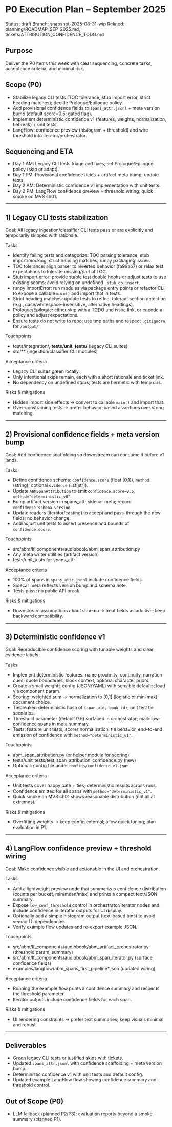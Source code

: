 # P0 Execution Plan – September 2025

Status: draft Branch: snapshot-2025-08-31-wip Related: planning/ROADMAP_SEP_2025.md, tickets/ATTRIBUTION_CONFIDENCE_TODO.md

## Purpose

Deliver the P0 items this week with clear sequencing, concrete tasks, acceptance criteria, and minimal risk.

## Scope (P0)

- Stabilize legacy CLI tests (TOC tolerance, stub import error, strict heading matches); decide Prologue/Epilogue policy.
- Add provisional confidence fields to `spans_attr.jsonl` + meta version bump (default score=0.5; gated flag).
- Implement deterministic confidence v1 (features, weights, normalization, tiebreak) + unit tests.
- LangFlow: confidence preview (histogram + threshold) and wire threshold into iterator/orchestrator.

## Sequencing and ETA

- Day 1 AM: Legacy CLI tests triage and fixes; set Prologue/Epilogue policy (skip or adapt).
- Day 1 PM: Provisional confidence fields + artifact meta bump; update tests.
- Day 2 AM: Deterministic confidence v1 implementation with unit tests.
- Day 2 PM: LangFlow confidence preview + threshold wiring; quick smoke on MVS ch01.

______________________________________________________________________

## 1) Legacy CLI tests stabilization

Goal: All legacy ingestion/classifier CLI tests pass or are explicitly and temporarily skipped with rationale.

Tasks

- Identify failing tests and categorize: TOC parsing tolerance, stub import/mocking, strict heading matches, runpy packaging issues.
- TOC tolerance: align parser to reverted behavior (fa99ab7) or relax test expectations to tolerate missing/partial TOC.
- Stub import error: provide stable test double hooks or adjust tests to use existing seams; avoid relying on undefined `_stub_db_insert`.
- runpy ImportError: run modules via package entry points or refactor CLI to expose a callable `main()` and import that in tests.
- Strict heading matches: update tests to reflect tolerant section detection (e.g., case/whitespace-insensitive, alternative headings).
- Prologue/Epilogue: either skip with a TODO and issue link, or encode a policy and adjust expectations.
- Ensure tests do not write to repo; use tmp paths and respect `.gitignore` for `/output/`.

Touchpoints

- tests/integration/**, tests/unit_tests/** (legacy CLI suites)
- src/\*\* (ingestion/classifier CLI modules)

Acceptance criteria

- Legacy CLI suites green locally.
- Only intentional skips remain, each with a short rationale and ticket link.
- No dependency on undefined stubs; tests are hermetic with temp dirs.

Risks & mitigations

- Hidden import side effects → convert to callable `main()` and import that.
- Over-constraining tests → prefer behavior-based assertions over string matching.

______________________________________________________________________

## 2) Provisional confidence fields + meta version bump

Goal: Add confidence scaffolding so downstream can consume it before v1 lands.

Tasks

- Define confidence schema: `confidence.score` (float \[0,1\]), `method` (string), optional `evidence` (list\[str\]).
- Update `ABMSpanAttribution` to emit `confidence.score=0.5`, `method="deterministic_v0"`.
- Bump artifact version in spans_attr sidecar meta; record `confidence_schema_version`.
- Update readers (iterator/casting) to accept and pass-through the new fields; no behavior change.
- Add/adjust unit tests to assert presence and bounds of `confidence.score`.

Touchpoints

- src/abm/lf_components/audiobook/abm_span_attribution.py
- Any meta writer utilities (artifact version)
- tests/unit_tests for spans_attr

Acceptance criteria

- 100% of spans in `spans_attr.jsonl` include confidence fields.
- Sidecar meta reflects version bump and schema note.
- Tests pass; no public API break.

Risks & mitigations

- Downstream assumptions about schema → treat fields as additive; keep backward compatibility.

______________________________________________________________________

## 3) Deterministic confidence v1

Goal: Reproducible confidence scoring with tunable weights and clear evidence labels.

Tasks

- Implement deterministic features: name proximity, continuity, narration cues, quote boundaries, block context, optional character priors.
- Create a small weights config (JSON/YAML) with sensible defaults; load via component param.
- Scoring: weighted sum → normalization to \[0,1\] (logistic or min-max); document choice.
- Tiebreaker: deterministic hash of `(span_uid, book_id)`; unit test tie scenarios.
- Threshold parameter (default 0.6) surfaced in orchestrator; mark low-confidence spans in meta summary.
- Tests: feature unit tests, scorer normalization, tie behavior, end-to-end emission of confidence with `method="deterministic_v1"`.

Touchpoints

- abm_span_attribution.py (or helper module for scoring)
- tests/unit_tests/test_span_attribution_confidence.py (new)
- Optional: config file under `configs/confidence_v1.json`

Acceptance criteria

- Unit tests cover happy path + ties; deterministic results across runs.
- Confidence emitted for all spans with `method="deterministic_v1"`.
- Quick smoke on MVS ch01 shows reasonable distribution (not all at extremes).

Risks & mitigations

- Overfitting weights → keep config external; allow quick tuning; plan evaluation in P1.

______________________________________________________________________

## 4) LangFlow confidence preview + threshold wiring

Goal: Make confidence visible and actionable in the UI and orchestration.

Tasks

- Add a lightweight preview node that summarizes confidence distribution (counts per bucket, min/mean/max) and prints a compact text/JSON summary.
- Expose `low_conf_threshold` control in orchestrator/iterator nodes and include confidence in iterator outputs for UI display.
- Optionally add a simple histogram output (text-based bins) to avoid vendor UI dependencies.
- Verify example flow updates and re-export example JSON.

Touchpoints

- src/abm/lf_components/audiobook/abm_artifact_orchestrator.py (threshold param, summary)
- src/abm/lf_components/audiobook/abm_span_iterator.py (surface confidence fields)
- examples/langflow/abm_spans_first_pipeline\*.json (updated wiring)

Acceptance criteria

- Running the example flow prints a confidence summary and respects the threshold parameter.
- Iterator outputs include confidence fields for each span.

Risks & mitigations

- UI rendering constraints → prefer text summaries; keep visuals minimal and robust.

______________________________________________________________________

## Deliverables

- Green legacy CLI tests or justified skips with tickets.
- Updated `spans_attr.jsonl` with confidence scaffolding + meta version bump.
- Deterministic confidence v1 with unit tests and default config.
- Updated example LangFlow flow showing confidence summary and threshold control.

## Out of Scope (P0)

- LLM fallback (planned P2/P3); evaluation reports beyond a smoke summary (planned P1).
